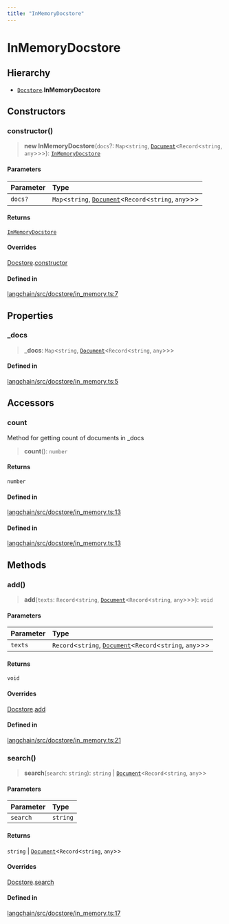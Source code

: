 ```yaml
---
title: "InMemoryDocstore"
---
```


# InMemoryDocstore

## Hierarchy

- [`Docstore`](Docstore.md).**InMemoryDocstore**

## Constructors

### constructor()

> **new InMemoryDocstore**(`docs`?: `Map`<`string`, [`Document`](../../document/classes/Document.md)<`Record`<`string`, `any`\>\>\>): [`InMemoryDocstore`](InMemoryDocstore.md)

#### Parameters

| Parameter | Type                                                                                               |
| :-------- | :------------------------------------------------------------------------------------------------- |
| `docs?`   | `Map`<`string`, [`Document`](../../document/classes/Document.md)<`Record`<`string`, `any`\>\>\> |

#### Returns

[`InMemoryDocstore`](InMemoryDocstore.md)

#### Overrides

[Docstore](Docstore.md).[constructor](Docstore.md#constructor)

#### Defined in

[langchain/src/docstore/in_memory.ts:7](https://github.com/hwchase17/langchainjs/blob/ddf2996/langchain/src/docstore/in_memory.ts#L7)

## Properties

### \_docs

> **\_docs**: `Map`<`string`, [`Document`](../../document/classes/Document.md)<`Record`<`string`, `any`\>\>\>

#### Defined in

[langchain/src/docstore/in_memory.ts:5](https://github.com/hwchase17/langchainjs/blob/ddf2996/langchain/src/docstore/in_memory.ts#L5)

## Accessors

### count

Method for getting count of documents in \_docs

> **count**(): `number`

#### Returns

`number`

#### Defined in

[langchain/src/docstore/in_memory.ts:13](https://github.com/hwchase17/langchainjs/blob/ddf2996/langchain/src/docstore/in_memory.ts#L13)

#### Defined in

[langchain/src/docstore/in_memory.ts:13](https://github.com/hwchase17/langchainjs/blob/ddf2996/langchain/src/docstore/in_memory.ts#L13)

## Methods

### add()

> **add**(`texts`: `Record`<`string`, [`Document`](../../document/classes/Document.md)<`Record`<`string`, `any`\>\>\>): `void`

#### Parameters

| Parameter | Type                                                                                                  |
| :-------- | :---------------------------------------------------------------------------------------------------- |
| `texts`   | `Record`<`string`, [`Document`](../../document/classes/Document.md)<`Record`<`string`, `any`\>\>\> |

#### Returns

`void`

#### Overrides

[Docstore](Docstore.md).[add](Docstore.md#add)

#### Defined in

[langchain/src/docstore/in_memory.ts:21](https://github.com/hwchase17/langchainjs/blob/ddf2996/langchain/src/docstore/in_memory.ts#L21)

### search()

> **search**(`search`: `string`): `string` \| [`Document`](../../document/classes/Document.md)<`Record`<`string`, `any`\>\>

#### Parameters

| Parameter | Type     |
| :-------- | :------- |
| `search`  | `string` |

#### Returns

`string` \| [`Document`](../../document/classes/Document.md)<`Record`<`string`, `any`\>\>

#### Overrides

[Docstore](Docstore.md).[search](Docstore.md#search)

#### Defined in

[langchain/src/docstore/in_memory.ts:17](https://github.com/hwchase17/langchainjs/blob/ddf2996/langchain/src/docstore/in_memory.ts#L17)
